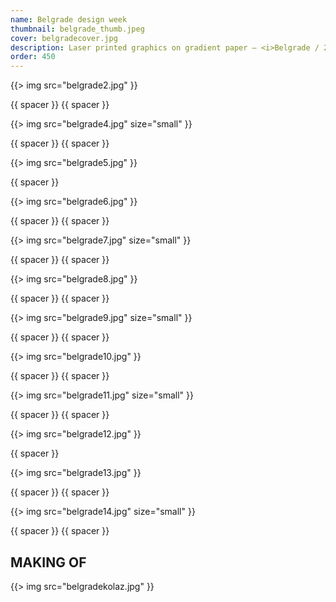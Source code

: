 ```yaml
---
name: Belgrade design week
thumbnail: belgrade_thumb.jpeg
cover: belgradecover.jpg
description: Laser printed graphics on gradient paper — <i>Belgrade / 2009</i>
order: 450
---
```


{{> img src="belgrade2.jpg" }}

{{ spacer }} {{ spacer }}

{{> img src="belgrade4.jpg" size="small" }}

{{ spacer }} {{ spacer }}

{{> img src="belgrade5.jpg" }}

{{ spacer }}

{{> img src="belgrade6.jpg" }}

{{ spacer }} {{ spacer }}

{{> img src="belgrade7.jpg" size="small" }}

{{ spacer }} {{ spacer }}

{{> img src="belgrade8.jpg" }}

{{ spacer }} {{ spacer }}

{{> img src="belgrade9.jpg" size="small" }}

{{ spacer }} {{ spacer }}

{{> img src="belgrade10.jpg" }}

{{ spacer }} {{ spacer }}

{{> img src="belgrade11.jpg" size="small" }}

{{ spacer }} {{ spacer }}

{{> img src="belgrade12.jpg" }}

{{ spacer }}

{{> img src="belgrade13.jpg" }}

{{ spacer }} {{ spacer }}

{{> img src="belgrade14.jpg" size="small" }}

{{ spacer }} {{ spacer }}

## MAKING OF

{{> img src="belgradekolaz.jpg"  }}